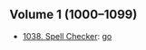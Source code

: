 ## Volume 1 (1000–1099)
- [1038. Spell Checker](https://acm.timus.ru/problem.aspx?num=1038): [go](1038/go/main.go)
